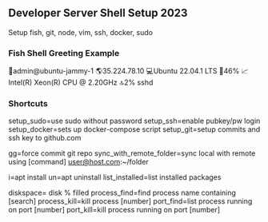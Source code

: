 ## Developer Server Shell Setup 2023

Setup fish, git, node, vim, ssh, docker, sudo

### Fish Shell Greeting Example

👤admin@ubuntu-jammy-1 🌎35.224.78.10 💻Ubuntu 22.04.1 LTS 📁46% 📈Intel(R) Xeon(R) CPU @ 2.20GHz 🔝2% sshd

### Shortcuts
setup_sudo=use sudo without password
setup_ssh=enable pubkey/pw login
setup_docker=sets up docker-compose script
setup_git=setup commits and ssh key to github.com

gg=force commit git repo
sync_with_remote_folder=sync local with remote using [command] user@host.com:~/folder

i=apt install
un=apt uninstall
list_installed=list installed packages 

diskspace= disk % filled
process_find=find process name containing [search]
process_kill=kill process [number]
port_find=list process running on port [number]
port_kill=kill process running on port [number]




